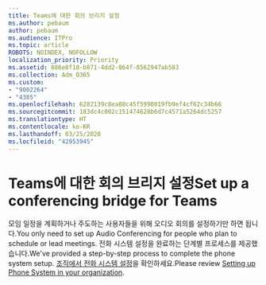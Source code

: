 ```yaml
---
title: Teams에 대한 회의 브리지 설정
ms.author: pebaum
author: pebaum
ms.audience: ITPro
ms.topic: article
ROBOTS: NOINDEX, NOFOLLOW
localization_priority: Priority
ms.assetid: 686e8f18-b871-4dd2-864f-8562947ab583
ms.collection: Adm_O365
ms.custom:
- "9002264"
- "4385"
ms.openlocfilehash: 6282139c8ea88c45f5990019fb9ef4cf62c34b66
ms.sourcegitcommit: 183dc4c002c151474628b6d7c4571a5264dc5257
ms.translationtype: HT
ms.contentlocale: ko-KR
ms.lasthandoff: 03/25/2020
ms.locfileid: "42953945"
---
```

# <a name="set-up-a-conferencing-bridge-for-teams"></a><span data-ttu-id="1cfaf-102">Teams에 대한 회의 브리지 설정</span><span class="sxs-lookup"><span data-stu-id="1cfaf-102">Set up a conferencing bridge for Teams</span></span>

<span data-ttu-id="1cfaf-103">모임 일정을 계획하거나 주도하는 사용자들을 위해 오디오 회의를 설정하기만 하면 됩니다.</span><span class="sxs-lookup"><span data-stu-id="1cfaf-103">You only need to set up Audio Conferencing for people who plan to schedule or lead meetings.</span></span> <span data-ttu-id="1cfaf-104">전화 시스템 설정을 완료하는 단계별 프로세스를 제공했습니다.</span><span class="sxs-lookup"><span data-stu-id="1cfaf-104">We've provided a step-by-step process to complete the phone system setup.</span></span> <span data-ttu-id="1cfaf-105">[조직에서 전화 시스템 설정](https://docs.microsoft.com/MicrosoftTeams/phone-number-calling-plans/port-order-overview)을 확인하세요.</span><span class="sxs-lookup"><span data-stu-id="1cfaf-105">Please review [Setting up Phone System in your organization](https://docs.microsoft.com/MicrosoftTeams/phone-number-calling-plans/port-order-overview).</span></span>

